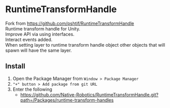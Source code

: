 # RuntimeTransformHandle

Fork from https://github.com/pshtif/RuntimeTransformHandle \
Runtime transform handle for Unity. \
Improve API via using interfaces. \
Interact events added. \
When setting layer to runtime transform handle object
other objects that will spawn will have the same layer. 

## Install

1. Open the Package Manager from `Window > Package Manager`
2. `"+" button > Add package from git URL`
3. Enter the following
   * https://github.com/Native-Robotics/RuntimeTransformHandle.git?path=/Packages/runtime-transform-handles
